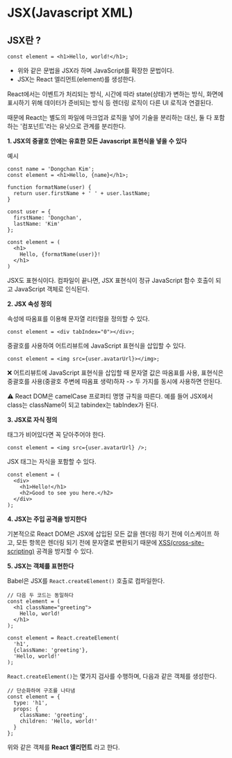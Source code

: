 # JSX(Javascript XML)

## JSX란 ?

```JSX
const element = <h1>Hello, world!</h1>;
```
- 위와 같은 문법을 JSX라 하며 JavaScript를 확장한 문법이다. 
- JSX는 React 엘리먼트(element)를 생성한다.

React에서는 이벤트가 처리되는 방식, 시간에 따라 state(상태)가 변하는 방식, 화면에 표시하기 위해 데이터가 준비되는 방식 등 렌더링 로직이 다른 UI 로직과 연결된다.

때문에 React는 별도의 파일에 마크업과 로직을 넣어 기술을 분리하는 대신, 둘 다 포함하는 '컴포넌트'라는 유닛으로 관계를 분리한다.

**1. JSX의 중괄호 안에는 유효한 모든 Javascript 표현식을 넣을 수 있다**

예시
```JSX
const name = 'Dongchan Kim';
const element = <h1>Hello, {name}</h1>;
```
```JSX
function formatName(user) {
  return user.firstName + ' ' + user.lastName;
}

const user = {
  firstName: 'Dongchan',
  lastName: 'Kim'
};

const element = (
  <h1>
    Hello, {formatName(user)}! 
  </h1>
)
```

JSX도 표현식이다. 컴파일이 끝나면, JSX 표현식이 정규 JavaScript 함수 호출이 되고 JavaScript 객체로 인식된다.

**2. JSX 속성 정의**

속성에 따옴표를 이용해 문자열 리터럴을 정의할 수 있다.
```JSX
const element = <div tabIndex="0"></div>;
```

중괄호를 사용하여 어트리뷰트에 JavaScript 표현식을 삽입할 수 있다.
```JSX
const element = <img src={user.avatarUrl}></img>;
```
❌ 어트리뷰트에 JavaScript 표현식을 삽입할 때 문자열 값은 따옴표를 사용, 표현식은 중괄호를 사용(중괄호 주변에 따옴표 생략)하자 -> 두 가지를 동시에 사용하면 안된다.

⚠ React DOM은 camelCase 프로퍼티 명명 규칙을 따른다. 예를 들어 JSX에서 class는 className이 되고 tabindex는 tabIndex가 된다.

**3. JSX로 자식 정의**

태그가 비어있다면 꼭 닫아주어야 한다.
```JSX
const element = <img src={user.avatarUrl} />;
```

JSX 태그는 자식을 포함할 수 있다.
```JSX
const element = (
  <div>
    <h1>Hello!</h1>
    <h2>Good to see you here.</h2>
  </div>
);
```

**4. JSX는 주입 공격을 방지한다**

기본적으로 React DOM은 JSX에 삽입된 모든 값을 렌더링 하기 전에 이스케이프 하고, 모든 항목은 렌더링 되기 전에 문자열로 변환되기 때문에 [XSS(cross-site-scripting)](https://ko.wikipedia.org/wiki/%EC%82%AC%EC%9D%B4%ED%8A%B8_%EA%B0%84_%EC%8A%A4%ED%81%AC%EB%A6%BD%ED%8C%85) 공격을 방지할 수 있다.

**5. JSX는 객체를 표현한다**

Babel은 JSX를 `React.createElement()` 호출로 컴파일한다.
```JSX
// 다음 두 코드는 동일하다
const element = (
  <h1 className="greeting">
    Hello, world!
  </h1>
);

const element = React.createElement(
  'h1',
  {className: 'greeting'},
  'Hello, world!'
);
```

`React.createElement()`는 몇가지 검사를 수행하며, 다음과 같은 객체를 생성한다.
```JSX
// 단순화하여 구조를 나타냄
const element = {
  type: 'h1',
  props: {
    className: 'greeting',
    children: 'Hello, world!'
  }
};
```

위와 같은 객체를 **React 엘리먼트** 라고 한다.